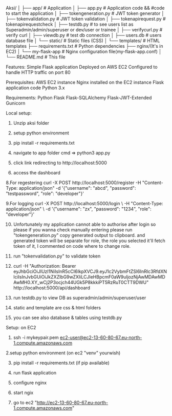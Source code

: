 
Aksi/
│
├── app/                      # Application 
│   ├── app.py                # Application code && #code to start the application
│   ├── tokengeneration.py    # JWT token generator
│   ├── tokenvalidation.py    # JWT token validation
│   ├── tokenapirequest.py    # tokenapirequestcheck
│   ├── testdb.py             # to see users list as Superadmin/admin/superuser or dev/user or trainee
│   ├── verifycurl.py         # verify curl
│   ├── viewdb.py             # test db connection
│   ├── users.db              # users database file
│   └── static/               # Static files (CSS)
│   └── templates/            # HTML templates
├── requirements.txt          # Python dependencies
├── nginx/(It's in EC2)
│   └── my-flask-app     # Nginx configuration file(my-flask-app.conf)
│
└── README.md                 # This file

Features:
Simple Flask application
Deployed on AWS EC2
Configured to handle HTTP traffic on port 80

Prerequisites:
AWS EC2 instance
Nginx installed on the EC2 instance
Flask application code
Python 3.x

Requirements:
Python
Flask
Flask-SQLAlchemy
Flask-JWT-Extended
Gunicorn


Local setup:

1. Unzip aksi folder

2. setup python environment 

3. pip install -r requirements.txt 

4. navigate to app folder cmd => python3 app.py

5. click link redirecting to http://localhost:5000

6. access the dashboard

8.For regestering curl -X POST http://localhost:5000/register -H "Content-Type: application/json" -d '{"username": "abcd", "password": "testpassword", "role": "developer"}'

9.For logging curl -X POST http://localhost:5000/login \ -H "Content-Type: application/json" \ -d '{"username": "zx", "password": "1234", "role": "developer"}'

10. Unfortunately my application cannot able to authorise after login so please if you wanna check manually entering please run "tokengeneration.py" copy generated output to clipboard. and generated token will be separate for role, the role you selected it'll fetch token of it, I commented on code where to change role.

11. run "tokenvalidation.py" to validate token

12. curl -H "Authorization: Bearer eyJhbGciOiJIUzI1NiIsInR5cCI6IkpXVCJ9.eyJ1c2VybmFtZSI6InRlc3RfdXNlciIsInJvbGUiOiJkZXZlbG9wZXIiLCJleHBpcmF0aW9uIjozNjAwMDAwMDAwMH0.XY_wCj2P3ocjch44UGk5P8kkkiPT5RzRuT0CTT9DWU" http://localhost:5000/api/dashboard

12. run testdb.py to view DB as superadmin/admin/superuser/user

13. static and template are css & html folders

14. you can see also database & tables using testdb.py




Setup: on EC2

1. ssh -i mykeypair.pem ec2-user@ec2-13-60-80-67.eu-north-1.compute.amazonaws.com

2.setup python environment (on ec2 "venv" yourwish)

3. pip install -r requirements.txt (if pip available)

4. run flask application

5. configure nginx 

6. start ngix

7. go to ec2 "http://ec2-13-60-80-67.eu-north-1.compute.amazonaws.com"




